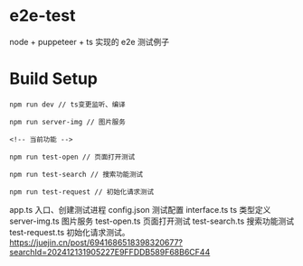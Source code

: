 # e2e-test

node + puppeteer + ts 实现的 e2e 测试例子

# Build Setup

```
npm run dev // ts变更监听、编译

npm run server-img // 图片服务

<!-- 当前功能 -->

npm run test-open // 页面打开测试

npm run test-search // 搜索功能测试

npm run test-request // 初始化请求测试

```

app.ts 入口、创建测试进程
config.json 测试配置
interface.ts ts 类型定义
server-img.ts 图片服务
test-open.ts 页面打开测试
test-search.ts 搜索功能测试
test-request.ts 初始化请求测试。
https://juejin.cn/post/6941686518398320677?searchId=202412131905227E9FFDDB589F68B6CF44
